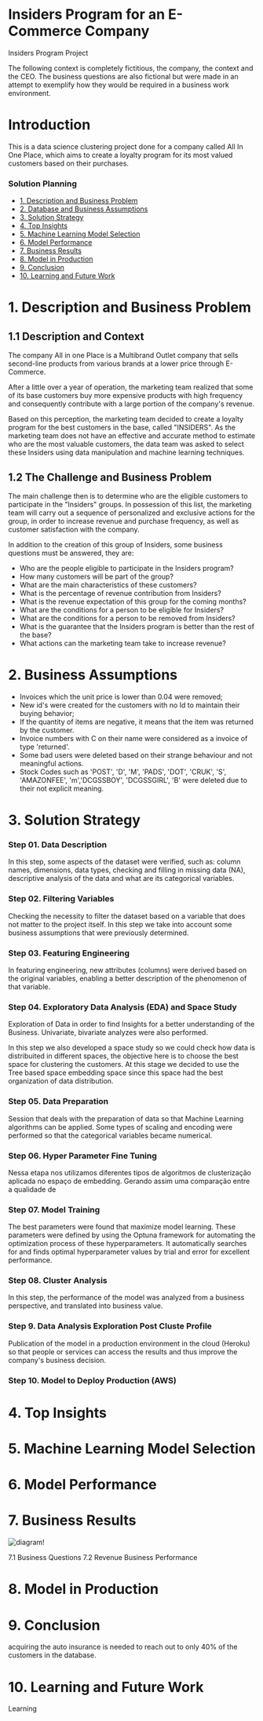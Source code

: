# Insiders Program for an E-Commerce Company
Insiders Program Project 

The following context is completely fictitious, the company, the context and the CEO. The business questions are also fictional but were made in an attempt to exemplify how they would be required in a business work environment.

# Introduction
This is a data science clustering project done for a company called All In One Place, which aims to create a loyalty program for its most valued customers based on their purchases.



### Solution Planning

* [1. Description and Business Problem ](#1-description-and-business-problem)
* [2. Database and Business Assumptions](#2-database-and-business-assumptions)
* [3. Solution Strategy ](#3-solution-strategy)
* [4. Top Insights ](#4-top-insights)
* [5. Machine Learning Model Selection](#5-machine-learning-model-selection)
* [6. Model Performance ](#6-model-performance)
* [7. Business Results](#7-business-results)
* [8. Model in Production ](#8-model-in-production)
* [9. Conclusion](#9-conclusion)
* [10. Learning and Future Work](#10-learning-and-future-work)

# 1. Description and Business Problem
## 1.1 Description and Context
The company All in one Place is a Multibrand Outlet company that sells second-line products from various brands at a lower price through E-Commerce.

After a little over a year of operation, the marketing team realized that some of its base customers buy more expensive products with high frequency and consequently contribute with a large portion of the company's revenue.

Based on this perception, the marketing team decided to create a loyalty program for the best customers in the base, called "INSIDERS". As the marketing team does not have an effective and accurate method to estimate who are the most valuable customers, the data team was asked to select these Insiders using data manipulation and machine learning techniques.


## 1.2 The Challenge and Business Problem

The main challenge then is to determine who are the eligible customers to participate in the "Insiders" groups. In possession of this list, the marketing team will carry out a sequence of personalized and exclusive actions for the group, in order to increase revenue and purchase frequency, as well as customer satisfaction with the company.

In addition to the creation of this group of Insiders, some business questions must be answered, they are:
* Who are the people eligible to participate in the Insiders program?
* How many customers will be part of the group?
* What are the main characteristics of these customers?
* What is the percentage of revenue contribution from Insiders?
* What is the revenue expectation of this group for the coming months?
* What are the conditions for a person to be eligible for Insiders?
* What are the conditions for a person to be removed from Insiders?
* What is the guarantee that the Insiders program is better than the rest of the base?
* What actions can the marketing team take to increase revenue?

# 2. Business Assumptions
* Invoices which the unit price is lower than 0.04 were removed;
* New id's were created for the customers with no Id to maintain their buying behavior;
* If the quantity of items are negative, it means that the item was returned by the customer.
* Invoice numbers with C on their name were considered as a invoice of type 'returned'.
* Some bad users were deleted based on their strange behaviour and not meaningful actions. 
* Stock Codes such as 'POST', 'D', 'M', 'PADS', 'DOT', 'CRUK', 'S', 'AMAZONFEE', 'm','DCGSSBOY', 'DCGSSGIRL', 'B' were deleted due to their not explicit meaning.

# 3. Solution Strategy
### Step 01. Data Description
In this step, some aspects of the dataset were verified, such as: column names, dimensions, data types, checking and filling in missing data (NA), descriptive analysis of the data and what are its categorical variables.

### Step 02. Filtering Variables
Checking the necessity to filter the dataset based on a variable that does not matter to the project itself. In this step we take into account some business assumptions that were previously determined.

### Step 03. Featuring Engineering
In featuring engineering, new attributes (columns) were derived based on the original variables, enabling a better description of the phenomenon of that variable. 

### Step 04. Exploratory Data Analysis (EDA) and Space Study
Exploration of Data in order to find Insights for a better understanding of the Business. Univariate, bivariate analyzes were also performed.

In this step we also developed a space study so we could check how data is distribuited in different spaces, the objective here is to choose the best space for clustering the customers. At this stage we decided to use the Tree based space embedding space since this space had the best organization of data distribution.

### Step 05. Data Preparation
Session that deals with the preparation of data so that Machine Learning algorithms can be applied. Some types of scaling and encoding were performed so that the categorical variables became numerical.

### Step 06. Hyper Parameter Fine Tuning
Nessa etapa nos utilizamos diferentes tipos de algoritmos de clusterização aplicada no espaço de embedding. Gerando assim uma comparação entre a qualidade de 


### Step 07. Model Training
The best parameters were found that maximize model learning. These parameters were defined by using the Optuna framework for automating the optimization process of these hyperparameters. It automatically searches for and finds optimal hyperparameter values by trial and error for excellent performance.

### Step 08. Cluster Analysis
In this step, the performance of the model was analyzed from a business perspective, and translated into business value.

### Step 9. Data Analysis Exploration Post Cluste Profile
Publication of the model in a production environment in the cloud (Heroku) so that people or services can access the results and thus improve the company's business decision.

### Step 10. Model to Deploy Production (AWS)


# 4. Top Insights


# 5. Machine Learning Model Selection

# 6. Model Performance

# 7. Business Results

![diagram!](diagram_final.png)

7.1 Business Questions
7.2 Revenue Business Performance

# 8. Model in Production


# 9. Conclusion
acquiring the auto insurance is needed to reach out to only 40% of the customers in the database.

# 10. Learning and Future Work
Learning

